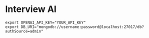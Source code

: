 # Interview AI

```
export OPENAI_API_KEY="YOUR_API_KEY"
export DB_URI="mongodb://username:password@localhost:27017/db?authSource=admin"
```
